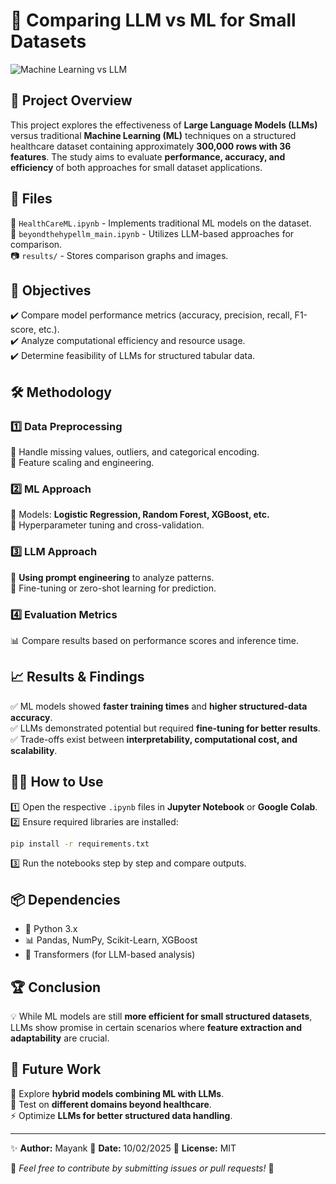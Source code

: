 # 🚀 Comparing LLM vs ML for Small Datasets

![Machine Learning vs LLM](https://upload.wikimedia.org/wikipedia/commons/thumb/4/4a/Neural_Network_Model.svg/800px-Neural_Network_Model.svg.png)

## 📌 Project Overview
This project explores the effectiveness of **Large Language Models (LLMs)** versus traditional **Machine Learning (ML)** techniques on a structured healthcare dataset containing approximately **300,000 rows with 36 features**. The study aims to evaluate **performance, accuracy, and efficiency** of both approaches for small dataset applications.

## 📂 Files
📁 `HealthCareML.ipynb` - Implements traditional ML models on the dataset.  
📁 `beyondthehypellm_main.ipynb` - Utilizes LLM-based approaches for comparison.  
📷 `results/` - Stores comparison graphs and images.

## 🎯 Objectives
✔️ Compare model performance metrics (accuracy, precision, recall, F1-score, etc.).  
✔️ Analyze computational efficiency and resource usage.  
✔️ Determine feasibility of LLMs for structured tabular data.

## 🛠 Methodology
### 1️⃣ Data Preprocessing
🔹 Handle missing values, outliers, and categorical encoding.  
🔹 Feature scaling and engineering.

### 2️⃣ ML Approach
🔹 Models: **Logistic Regression, Random Forest, XGBoost, etc.**  
🔹 Hyperparameter tuning and cross-validation.

### 3️⃣ LLM Approach
🔹 **Using prompt engineering** to analyze patterns.  
🔹 Fine-tuning or zero-shot learning for prediction.

### 4️⃣ Evaluation Metrics
📊 Compare results based on performance scores and inference time.

## 📈 Results & Findings
✅ ML models showed **faster training times** and **higher structured-data accuracy**.  
✅ LLMs demonstrated potential but required **fine-tuning for better results**.  
✅ Trade-offs exist between **interpretability, computational cost, and scalability**.

## 🏃‍♂️ How to Use
1️⃣ Open the respective `.ipynb` files in **Jupyter Notebook** or **Google Colab**.  
2️⃣ Ensure required libraries are installed:  
   ```bash
   pip install -r requirements.txt
   ```
3️⃣ Run the notebooks step by step and compare outputs.

## 📦 Dependencies
- 🐍 Python 3.x  
- 📊 Pandas, NumPy, Scikit-Learn, XGBoost  
- 🤖 Transformers (for LLM-based analysis)  

## 🏆 Conclusion
💡 While ML models are still **more efficient for small structured datasets**, LLMs show promise in certain scenarios where **feature extraction and adaptability** are crucial.

## 🔮 Future Work
🚀 Explore **hybrid models combining ML with LLMs**.  
📌 Test on **different domains beyond healthcare**.  
⚡ Optimize **LLMs for better structured data handling**.

---

✨ **Author:** Mayank
📅 **Date:** 10/02/2025
📜 **License:** MIT  

📌 _Feel free to contribute by submitting issues or pull requests!_ 🙌
